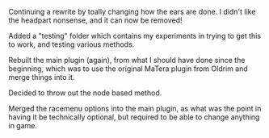 Continuing a rewrite by toally changing how the ears are done. I didn't like the headpart nonsense, and it can now be removed! 

Added a "testing" folder which contains my experiments in trying to get this to work, and testing various methods.

Rebuilt the main plugin (again), from what I should have done since the beginning, which was to use the original MaTera plugin from Oldrim and merge things into it.

Decided to throw out the node based method.

Merged the racemenu options into the main plugin, as what was the point in having it be technically optional, but required to be able to change anything in game.